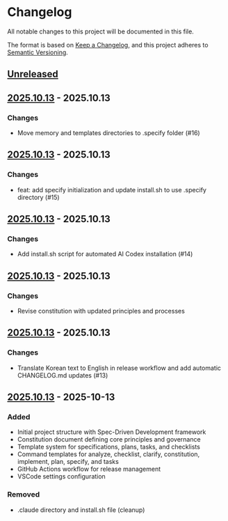 # Changelog

All notable changes to this project will be documented in this file.

The format is based on [Keep a Changelog](https://keepachangelog.com/en/1.0.0/),
and this project adheres to [Semantic Versioning](https://semver.org/spec/v2.0.0.html).

## [Unreleased]

## [2025.10.13] - 2025.10.13

### Changes
- Move memory and templates directories to .specify folder (#16)


## [2025.10.13] - 2025.10.13

### Changes
- feat: add specify initialization and update install.sh to use .specify directory (#15)


## [2025.10.13] - 2025.10.13

### Changes
- Add install.sh script for automated AI Codex installation (#14)


## [2025.10.13] - 2025.10.13

### Changes
- Revise constitution with updated principles and processes


## [2025.10.13] - 2025.10.13

### Changes
- Translate Korean text to English in release workflow and add automatic CHANGELOG.md updates (#13)


## [2025.10.13] - 2025-10-13

### Added
- Initial project structure with Spec-Driven Development framework
- Constitution document defining core principles and governance
- Template system for specifications, plans, tasks, and checklists
- Command templates for analyze, checklist, clarify, constitution, implement, plan, specify, and tasks
- GitHub Actions workflow for release management
- VSCode settings configuration

### Removed
- .claude directory and install.sh file (cleanup)






[Unreleased]: https://github.com/swszz/ai-codex/compare/v2025.10.13-e781fa4...HEAD
[2025.10.13]: https://github.com/swszz/ai-codex/releases/tag/v2025.10.13-e781fa4
